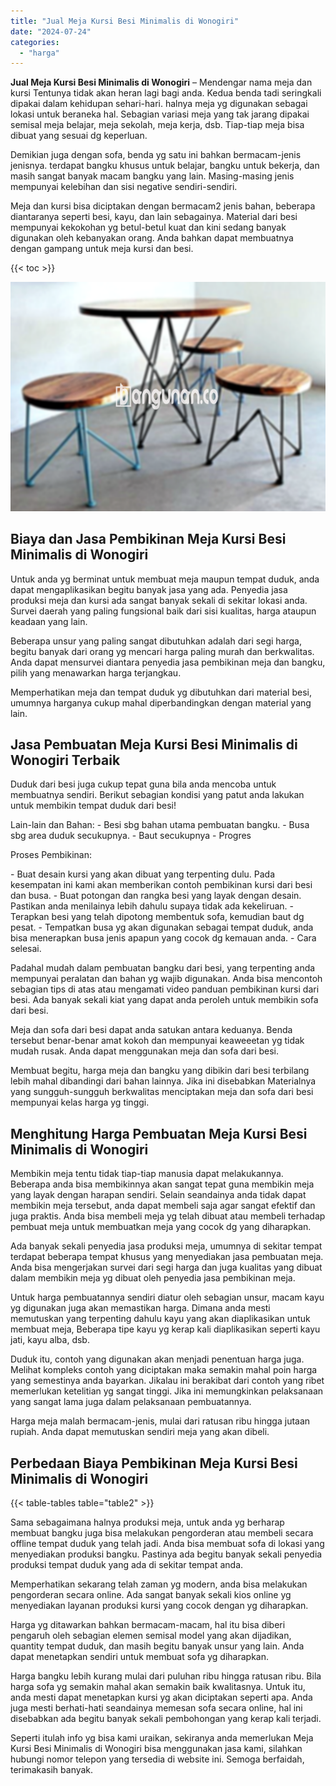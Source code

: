 ```yaml
---
title: "Jual Meja Kursi Besi Minimalis di Wonogiri"
date: "2024-07-24"
categories: 
  - "harga"
---
```


**Jual Meja Kursi Besi Minimalis di Wonogiri** – Mendengar nama meja dan kursi Tentunya tidak akan heran lagi bagi anda. Kedua benda tadi seringkali dipakai dalam kehidupan sehari-hari. halnya meja yg digunakan sebagai lokasi untuk beraneka hal. Sebagian variasi meja yang tak jarang dipakai semisal meja belajar, meja sekolah, meja kerja, dsb. Tiap-tiap meja bisa dibuat yang sesuai dg keperluan.

Demikian juga dengan sofa, benda yg satu ini bahkan bermacam-jenis jenisnya. terdapat bangku khusus untuk belajar, bangku untuk bekerja, dan masih sangat banyak macam bangku yang lain. Masing-masing jenis mempunyai kelebihan dan sisi negative sendiri-sendiri.

Meja dan kursi bisa diciptakan dengan bermacam2 jenis bahan, beberapa diantaranya seperti besi, kayu, dan lain sebagainya. Material dari besi mempunyai kekokohan yg betul-betul kuat dan kini sedang banyak digunakan oleh kebanyakan orang. Anda bahkan dapat membuatnya dengan gampang untuk meja kursi dan besi.

{{< toc >}}

![Jual Meja Kursi Besi Minimalis di Wonogiri](/images/jual-meja-besi-murah16.png)

## Biaya dan Jasa Pembikinan Meja Kursi Besi Minimalis di Wonogiri

Untuk anda yg berminat untuk membuat meja maupun tempat duduk, anda dapat mengaplikasikan begitu banyak jasa yang ada. Penyedia jasa produksi meja dan kursi ada sangat banyak sekali di sekitar lokasi anda. Survei daerah yang paling fungsional baik dari sisi kualitas, harga ataupun keadaan yang lain.

Beberapa unsur yang paling sangat dibutuhkan adalah dari segi harga, begitu banyak dari orang yg mencari harga paling murah dan berkwalitas. Anda dapat mensurvei diantara penyedia jasa pembikinan meja dan bangku, pilih yang menawarkan harga terjangkau.

Memperhatikan meja dan tempat duduk yg dibutuhkan dari material besi, umumnya harganya cukup mahal diperbandingkan dengan material yang lain.

## Jasa Pembuatan Meja Kursi Besi Minimalis di Wonogiri Terbaik

Duduk dari besi juga cukup tepat guna bila anda mencoba untuk membuatnya sendiri. Berikut sebagian kondisi yang patut anda lakukan untuk membikin tempat duduk dari besi!

Lain-lain dan Bahan: - Besi sbg bahan utama pembuatan bangku. - Busa sbg area duduk secukupnya. - Baut secukupnya - Progres

Proses Pembikinan:

\- Buat desain kursi yang akan dibuat yang terpenting dulu. Pada kesempatan ini kami akan memberikan contoh pembikinan kursi dari besi dan busa. - Buat potongan dan rangka besi yang layak dengan desain. Pastikan anda menilainya lebih dahulu supaya tidak ada kekeliruan. - Terapkan besi yang telah dipotong membentuk sofa, kemudian baut dg pesat. - Tempatkan busa yg akan digunakan sebagai tempat duduk, anda bisa menerapkan busa jenis apapun yang cocok dg kemauan anda. - Cara selesai.

Padahal mudah dalam pembuatan bangku dari besi, yang terpenting anda mempunyai peralatan dan bahan yg wajib digunakan. Anda bisa mencontoh sebagian tips di atas atau mengamati video panduan pembikinan kursi dari besi. Ada banyak sekali kiat yang dapat anda peroleh untuk membikin sofa dari besi.

Meja dan sofa dari besi dapat anda satukan antara keduanya. Benda tersebut benar-benar amat kokoh dan mempunyai keaweeetan yg tidak mudah rusak. Anda dapat menggunakan meja dan sofa dari besi.

Membuat begitu, harga meja dan bangku yang dibikin dari besi terbilang lebih mahal dibandingi dari bahan lainnya. Jika ini disebabkan Materialnya yang sungguh-sungguh berkwalitas menciptakan meja dan sofa dari besi mempunyai kelas harga yg tinggi.

## Menghitung Harga Pembuatan Meja Kursi Besi Minimalis di Wonogiri

Membikin meja tentu tidak tiap-tiap manusia dapat melakukannya. Beberapa anda bisa membikinnya akan sangat tepat guna membikin meja yang layak dengan harapan sendiri. Selain seandainya anda tidak dapat membikin meja tersebut, anda dapat membeli saja agar sangat efektif dan juga praktis. Anda bisa membeli meja yg telah dibuat atau membeli terhadap pembuat meja untuk membuatkan meja yang cocok dg yang diharapkan.

Ada banyak sekali penyedia jasa produksi meja, umumnya di sekitar tempat terdapat beberapa tempat khusus yang menyediakan jasa pembuatan meja. Anda bisa mengerjakan survei dari segi harga dan juga kualitas yang dibuat dalam membikin meja yg dibuat oleh penyedia jasa pembikinan meja.

Untuk harga pembuatannya sendiri diatur oleh sebagian unsur, macam kayu yg digunakan juga akan memastikan harga. Dimana anda mesti memutuskan yang terpenting dahulu kayu yang akan diaplikasikan untuk membuat meja, Beberapa tipe kayu yg kerap kali diaplikasikan seperti kayu jati, kayu alba, dsb.

Duduk itu, contoh yang digunakan akan menjadi penentuan harga juga. Melihat kompleks contoh yang diciptakan maka semakin mahal poin harga yang semestinya anda bayarkan. Jikalau ini berakibat dari contoh yang ribet memerlukan ketelitian yg sangat tinggi. Jika ini memungkinkan pelaksanaan yang sangat lama juga dalam pelaksanaan pembuatannya.

Harga meja malah bermacam-jenis, mulai dari ratusan ribu hingga jutaan rupiah. Anda dapat memutuskan sendiri meja yang akan dibeli.

## Perbedaan Biaya Pembikinan Meja Kursi Besi Minimalis di Wonogiri

{{< table-tables table="table2" >}}

Sama sebagaimana halnya produksi meja, untuk anda yg berharap membuat bangku juga bisa melakukan pengorderan atau membeli secara offline tempat duduk yang telah jadi. Anda bisa membuat sofa di lokasi yang menyediakan produksi bangku. Pastinya ada begitu banyak sekali penyedia produksi tempat duduk yang ada di sekitar tempat anda.

Memperhatikan sekarang telah zaman yg modern, anda bisa melakukan pengorderan secara online. Ada sangat banyak sekali kios online yg menyediakan layanan produksi kursi yang cocok dengan yg diharapkan.

Harga yg ditawarkan bahkan bermacam-macam, hal itu bisa diberi pengaruh oleh sebagian elemen semisal model yang akan dijadikan, quantity tempat duduk, dan masih begitu banyak unsur yang lain. Anda dapat menetapkan sendiri untuk membuat sofa yg diharapkan.

Harga bangku lebih kurang mulai dari puluhan ribu hingga ratusan ribu. Bila harga sofa yg semakin mahal akan semakin baik kwalitasnya. Untuk itu, anda mesti dapat menetapkan kursi yg akan diciptakan seperti apa. Anda juga mesti berhati-hati seandainya memesan sofa secara online, hal ini disebabkan ada begitu banyak sekali pembohongan yang kerap kali terjadi.

Seperti itulah info yg bisa kami uraikan, sekiranya anda memerlukan Meja Kursi Besi Minimalis di Wonogiri bisa menggunakan jasa kami, silahkan hubungi nomor telepon yang tersedia di website ini. Semoga berfaidah, terimakasih banyak.

